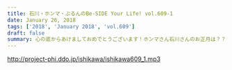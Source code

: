 ```yaml
---
title: 石川・ホンマ・ぶるんのBe-SIDE Your Life! vol.609-1
date: January 26, 2018
tags: ['2018', 'January 2018', 'vol.609']
draft: false
summary: 心の底からあけましておめでとうございます！ホンマさん石川さんのお正月は？？MIURA
---
```


http://project-phi.ddo.jp/ishikawa/ishikawa609_1.mp3